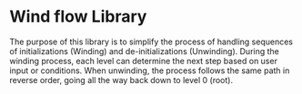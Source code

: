 # Wind flow Library  

The purpose of this library is to simplify the process of handling sequences of initializations (Winding) and de-initializations (Unwinding). During the winding process, each level can determine the next step based on user input or conditions. When unwinding, the process follows the same path in reverse order, going all the way back down to level 0 (root).
